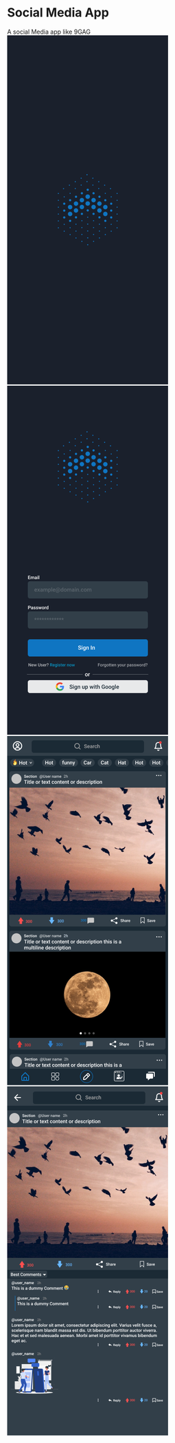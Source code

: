 # Social Media App
A social Media app like 9GAG
![](./assets/Splash-screen.png)    ![](./assets/login-screen.png)
![](./assets/landing-screen_card.png)   ![](./assets/post_screen.png)
